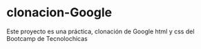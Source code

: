 # clonacion-Google
Este proyecto es una práctica, clonación de Google html y css del Bootcamp de Tecnolochicas
